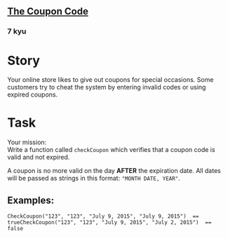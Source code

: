 <h2><a href=https://www.codewars.com/kata/539de388a540db7fec000642/train/csharp target="_blank">The Coupon Code</a></h2><h3>7 kyu</h3><h1 id="story">Story</h1><p>Your online store likes to give out coupons for special occasions. Some customers try to cheat the system by entering invalid codes or using expired coupons.</p><h1 id="task">Task</h1><p>Your mission:<br>Write a function called <code>checkCoupon</code> which verifies that a coupon code is valid and not expired.</p><p>A coupon is no more valid on the day <strong>AFTER</strong> the expiration date.  All dates will be passed as strings in this format: <code>"MONTH DATE, YEAR"</code>.</p><h2 id="examples">Examples:</h2><pre style="display: none;"><code class="language-javascript"><span class="cm-variable">checkCoupon</span>(<span class="cm-string">"123"</span>, <span class="cm-string">"123"</span>, <span class="cm-string">"July 9, 2015"</span>, <span class="cm-string">"July 9, 2015"</span>)  <span class="cm-operator">===</span>  <span class="cm-atom">true</span><span class="cm-variable">checkCoupon</span>(<span class="cm-string">"123"</span>, <span class="cm-string">"123"</span>, <span class="cm-string">"July 9, 2015"</span>, <span class="cm-string">"July 2, 2015"</span>)  <span class="cm-operator">===</span>  <span class="cm-atom">false</span></code></pre><pre style="display: none;"><code class="language-typescript"><span class="cm-variable">checkCoupon</span>(<span class="cm-string">"123"</span>, <span class="cm-string">"123"</span>, <span class="cm-string">"July 9, 2015"</span>, <span class="cm-string">"July 9, 2015"</span>)  <span class="cm-operator">===</span>  <span class="cm-atom">true</span><span class="cm-variable">checkCoupon</span>(<span class="cm-string">"123"</span>, <span class="cm-string">"123"</span>, <span class="cm-string">"July 9, 2015"</span>, <span class="cm-string">"July 2, 2015"</span>)  <span class="cm-operator">===</span>  <span class="cm-atom">false</span></code></pre><pre><code class="language-csharp"><span class="cm-variable">CheckCoupon</span>(<span class="cm-string">"123"</span>, <span class="cm-string">"123"</span>, <span class="cm-string">"July 9, 2015"</span>, <span class="cm-string">"July 9, 2015"</span>)  <span class="cm-operator">==</span>  <span class="cm-atom">true</span><span class="cm-variable">CheckCoupon</span>(<span class="cm-string">"123"</span>, <span class="cm-string">"123"</span>, <span class="cm-string">"July 9, 2015"</span>, <span class="cm-string">"July 2, 2015"</span>)  <span class="cm-operator">==</span>  <span class="cm-atom">false</span></code></pre><pre style="display: none;"><code class="language-python"><span class="cm-variable">checkCoupon</span>(<span class="cm-string">"123"</span>, <span class="cm-string">"123"</span>, <span class="cm-string">"July 9, 2015"</span>, <span class="cm-string">"July 9, 2015"</span>)  <span class="cm-operator">==</span> <span class="cm-keyword">True</span><span class="cm-variable">checkCoupon</span>(<span class="cm-string">"123"</span>, <span class="cm-string">"123"</span>, <span class="cm-string">"July 9, 2015"</span>, <span class="cm-string">"July 2, 2015"</span>)  <span class="cm-operator">==</span> <span class="cm-keyword">False</span></code></pre>